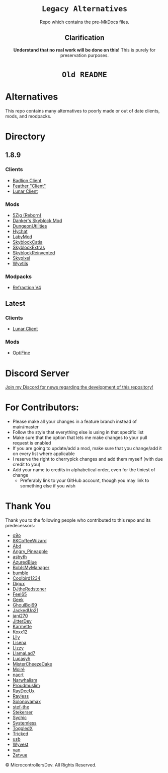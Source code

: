 <div align="center">

# `Legacy Alternatives`
Repo which contains the
pre-MkDocs files.

## Clarification
**Understand that no real
work will be done on this!**
This is purely for preservation
purposes.

</div>

<div align="center">

# `Old README`
  
</div>

# Alternatives

This repo contains many alternatives to poorly made or out of date clients, mods, and modpacks.  

# Directory

## 1.8.9

### Clients

- [Badlion Client](BadlionClient.md)
- [Feather "Client"](FeatherClient.md)
- [Lunar Client](LunarClient.md)

### Mods

- [5Zig (Reborn)](5Zig.md)
- [Danker's Skyblock Mod](DankersSkyblockMod.md)
- [DungeonUtilities](DungeonUtilities.md)
- [Hychat](Hychat.md)
- [LabyMod](LabyMod.md)
- [SkyblockCatia](SkyblockCatia.md)
- [SkyblockExtras](SkyblockExtras.md)
- [SkyblockReinvented](SkyblockReinvented.md)
- [Skypixel](Skypixel.md)
- [Wyvtils](Wyvtils.md)

### Modpacks

- [Refraction V4](RefractionV4.md)

## Latest

### Clients

- [Lunar Client](LV/LVLunarClient.md)

### Mods

- [OptiFine](LV/LVOptiFine.md)

# Discord Server

[Join my Discord for news regarding the development of this repository!](https://inv.wtf/micro)

# For Contributors:

- Please make all your changes in a feature branch instead of main/master
- Follow the style that everything else is using in that specific list
- Make sure that the option that lets me make changes to your pull request is enabled
- If you are going to update/add a mod, make sure that you change/add it on every list where applicable
- I reserve the right to cherrypick changes and add them myself (with due credit to you)
- Add your name to credits in alphabetical order, even for the tiniest of change
  - Preferably link to your GitHub account, though you may link to something else if you wish

# Thank You

Thank you to the following people who contributed to this repo and its predecessors:

- [o9o](https://www.youtube.com/channel/UC_lbg2qjUsZwro5khBW9PHw)
- [8KCoffeeWizard](https://github.com/8KCoffeeWizard)
- [Abd](https://github.com/BrahR)
- [Angry_Pineapple](https://github.com/Angry-Pineapple3121)
- [asbyth](https://github.com/asbyth)
- [AzuredBlue](https://github.com/AzuredBlue)
- [BobIsMyManager](https://github.com/BobIsMyManager)
- [bumble](https://github.com/itsbumble)
- [Coolbird1234](https://twitter.com/dankbird1234)
- [Digux](https://github.com/Diguhxe)
- [DJtheRedstoner](https://github.com/DJtheRedstoner)
- [Feel65](https://github.com/Feel65)
- [Geek](https://github.com/GamingGeek)
- [GhoulBoi69](https://github.com/GhoulBoii)
- [JackedUp21](https://github.com/JackedUp21)
- [jani270](https://github.com/jani270)
- [JitterDev](https://github.com/JitterDev)
- [Karmette](https://github.com/karmette)
- [Koxx12](https://github.com/koxx12-dev)
- [Lily](https://github.com/My-Name-Is-Jeff)
- [Lisena](https://github.com/lisenaaaa)
- [Lizzy](https://github.com/LizzyMaybeDev)
- [LlamaLad7](https://github.com/LlamaLad7)
- [Lucasyh](https://github.com/Lucasyh)
- [MisterCheezeCake](https://github.com/MisterCheezeCake)
- [Moiré](https://github.com/moire9)
- [nacrt](https://github.com/nacrt)
- [Narwhalism](https://www.twitch.tv/narwhalswim)
- [Proudmuslim](https://github.com/proudmuslim-dev)
- [RayDeeUx](https://github.com/RayDeeUx)
- [Rayless](https://github.com/UnderscoreRayless)
- [Solonovamax](https://github.com/solonovamax)
- [stef-the](https://github.com/stef-the)
- [Stekerser](https://github.com/Stekerser)
- [Sychic](https://github.com/Sychic)
- [Systemless](https://github.com/SystemlessDev)
- [ToggledX](https://twitter.com/ignToggleW)
- [Tricked](https://github.com/Tricked-dev)
- [usb](https://github.com/U5B)
- [Wyvest](https://github.com/Wyvest)
- [yan](https://github.com/yanNotDev)
- [Zetvue](https://zetvue.carrd.co)

:copyright: MicrocontrollersDev. All Rights Reserved.

